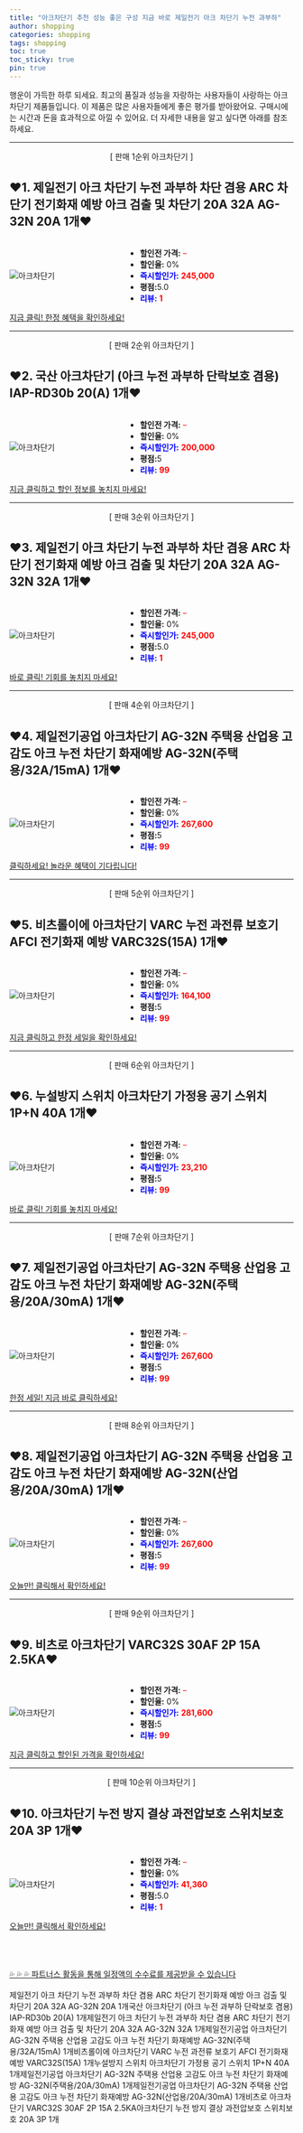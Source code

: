 ```yaml
---
title: "아크차단기 추천 성능 좋은 구성 지금 바로 제일전기 아크 차단기 누전 과부하"
author: shopping
categories: shopping
tags: shopping
toc: true
toc_sticky: true
pin: true
---
```

행운이 가득한 하루 되세요. 최고의 품질과 성능을 자랑하는 사용자들이 사랑하는 아크차단기 제품들입니다. 이 제품은 많은 사용자들에게 좋은 평가를 받아왔어요. 구매시에는 시간과 돈을 효과적으로 아낄 수 있어요. 더 자세한 내용을 알고 싶다면 아래를 참조하세요.

---
<p class="toplist" style="margin: 0 auto; display: block; width: fit-content;">[ 판매 1순위 아크차단기 ]</p>

<h2><strong>❤️1. 제일전기 아크 차단기 누전 과부하 차단 겸용 ARC 차단기 전기화재 예방 아크 검출 및 차단기 20A 32A AG-32N  20A 1개❤️</strong></h2>

<div style="display: flex; align-items: center;">
    <div style="flex: 0.4;">
        <img src="https://thumbnail9.coupangcdn.com/thumbnails/remote/230x230ex/image/vendor_inventory/3c87/9faf39222ff7de5290ddf425bb5367c2af3c31521e96322fb576e49c743b.jpg" alt="아크차단기" style="max-width: 100%;">
    </div>
    <div style="flex: 0.6; margin-left: 10px;">
        <ul>
            <li><strong>할인전 가격:</strong> <del style="color: red;">-</del></li>
            <li><strong>할인율:</strong> 0%</li>
            <li><span style='color:blue'><strong>즉시할인가:</strong></span> <span style='color:red'><strong>245,000</strong></span></li>
            <li><strong>평점:</strong>5.0</li>
            <li><span style='color:blue'><strong>리뷰:</strong></span> <span style='color:red'><strong>1</strong></span></li>
        </ul>
    </div>
</div>
<div class="center">
    <a href="https://selin100587001.github.io?lptag=AF9450613&subid=githubio&pageKey=7266532937&traceid=V0-153&itemId=18521431300&vendorItemId=85660033347" class="myButton">
        지금 클릭! 한정 혜택을 확인하세요!
    </a>
</div>


---
<p class="toplist" style="margin: 0 auto; display: block; width: fit-content;">[ 판매 2순위 아크차단기 ]</p>

<h2><strong>❤️2. 국산 아크차단기 (아크 누전 과부하 단락보호 겸용) IAP-RD30b 20(A) 1개❤️</strong></h2>

<div style="display: flex; align-items: center;">
    <div style="flex: 0.4;">
        <img src="https://thumbnail7.coupangcdn.com/thumbnails/remote/230x230ex/image/vendor_inventory/d2a0/b5e2e86730da0129d1280f35438d2b61130cdf89689a958958a3aabcac48.png" alt="아크차단기" style="max-width: 100%;">
    </div>
    <div style="flex: 0.6; margin-left: 10px;">
        <ul>
            <li><strong>할인전 가격:</strong> <del style="color: red;">-</del></li>
            <li><strong>할인율:</strong> 0%</li>
            <li><span style='color:blue'><strong>즉시할인가:</strong></span> <span style='color:red'><strong>200,000</strong></span></li>
            <li><strong>평점:</strong>5</li>
            <li><span style='color:blue'><strong>리뷰:</strong></span> <span style='color:red'><strong>99</strong></span></li>
        </ul>
    </div>
</div>
<div class="center">
    <a href="https://selin100587001.github.io?lptag=AF9450613&subid=githubio&pageKey=7279073683&traceid=V0-153&itemId=18580528496&vendorItemId=85565971709" class="myButton">
        지금 클릭하고 할인 정보를 놓치지 마세요!
    </a>
</div>


---
<p class="toplist" style="margin: 0 auto; display: block; width: fit-content;">[ 판매 3순위 아크차단기 ]</p>

<h2><strong>❤️3. 제일전기 아크 차단기 누전 과부하 차단 겸용 ARC 차단기 전기화재 예방 아크 검출 및 차단기 20A 32A AG-32N  32A 1개❤️</strong></h2>

<div style="display: flex; align-items: center;">
    <div style="flex: 0.4;">
        <img src="https://thumbnail6.coupangcdn.com/thumbnails/remote/230x230ex/image/vendor_inventory/b6c9/c010b02fa4ab176ed06444d3a5bf438a6ed867ec6c65c9dc08b226a1a861.jpg" alt="아크차단기" style="max-width: 100%;">
    </div>
    <div style="flex: 0.6; margin-left: 10px;">
        <ul>
            <li><strong>할인전 가격:</strong> <del style="color: red;">-</del></li>
            <li><strong>할인율:</strong> 0%</li>
            <li><span style='color:blue'><strong>즉시할인가:</strong></span> <span style='color:red'><strong>245,000</strong></span></li>
            <li><strong>평점:</strong>5.0</li>
            <li><span style='color:blue'><strong>리뷰:</strong></span> <span style='color:red'><strong>1</strong></span></li>
        </ul>
    </div>
</div>
<div class="center">
    <a href="https://selin100587001.github.io?lptag=AF9450613&subid=githubio&pageKey=7266532937&traceid=V0-153&itemId=18521431299&vendorItemId=79951230943" class="myButton">
        바로 클릭! 기회를 놓치지 마세요!
    </a>
</div>


---
<p class="toplist" style="margin: 0 auto; display: block; width: fit-content;">[ 판매 4순위 아크차단기 ]</p>

<h2><strong>❤️4. 제일전기공업 아크차단기 AG-32N 주택용 산업용 고감도 아크 누전 차단기 화재예방 AG-32N(주택용/32A/15mA) 1개❤️</strong></h2>

<div style="display: flex; align-items: center;">
    <div style="flex: 0.4;">
        <img src="https://thumbnail10.coupangcdn.com/thumbnails/remote/230x230ex/image/vendor_inventory/ca56/93481290a04f8f153ee00917ba48eec7ce2e98dfff9434bbe41627215d77.jpg" alt="아크차단기" style="max-width: 100%;">
    </div>
    <div style="flex: 0.6; margin-left: 10px;">
        <ul>
            <li><strong>할인전 가격:</strong> <del style="color: red;">-</del></li>
            <li><strong>할인율:</strong> 0%</li>
            <li><span style='color:blue'><strong>즉시할인가:</strong></span> <span style='color:red'><strong>267,600</strong></span></li>
            <li><strong>평점:</strong>5</li>
            <li><span style='color:blue'><strong>리뷰:</strong></span> <span style='color:red'><strong>99</strong></span></li>
        </ul>
    </div>
</div>
<div class="center">
    <a href="https://selin100587001.github.io?lptag=AF9450613&subid=githubio&pageKey=8136976683&traceid=V0-153&itemId=23115439817&vendorItemId=90148752792" class="myButton">
        클릭하세요! 놀라운 혜택이 기다립니다!
    </a>
</div>


---
<p class="toplist" style="margin: 0 auto; display: block; width: fit-content;">[ 판매 5순위 아크차단기 ]</p>

<h2><strong>❤️5. 비츠롤이에 아크차단기 VARC 누전 과전류 보호기 AFCI 전기화재 예방 VARC32S(15A) 1개❤️</strong></h2>

<div style="display: flex; align-items: center;">
    <div style="flex: 0.4;">
        <img src="https://thumbnail7.coupangcdn.com/thumbnails/remote/230x230ex/image/vendor_inventory/71a4/1daa97e5f27745b4759fddb1d6c83d4213600ea71cd58643d3adf9c5b80c.jpg" alt="아크차단기" style="max-width: 100%;">
    </div>
    <div style="flex: 0.6; margin-left: 10px;">
        <ul>
            <li><strong>할인전 가격:</strong> <del style="color: red;">-</del></li>
            <li><strong>할인율:</strong> 0%</li>
            <li><span style='color:blue'><strong>즉시할인가:</strong></span> <span style='color:red'><strong>164,100</strong></span></li>
            <li><strong>평점:</strong>5</li>
            <li><span style='color:blue'><strong>리뷰:</strong></span> <span style='color:red'><strong>99</strong></span></li>
        </ul>
    </div>
</div>
<div class="center">
    <a href="https://selin100587001.github.io?lptag=AF9450613&subid=githubio&pageKey=8131053216&traceid=V0-153&itemId=23090990858&vendorItemId=90124421616" class="myButton">
        지금 클릭하고 한정 세일을 확인하세요!
    </a>
</div>


---
<p class="toplist" style="margin: 0 auto; display: block; width: fit-content;">[ 판매 6순위 아크차단기 ]</p>

<h2><strong>❤️6. 누설방지 스위치 아크차단기 가정용 공기 스위치 1P+N 40A 1개❤️</strong></h2>

<div style="display: flex; align-items: center;">
    <div style="flex: 0.4;">
        <img src="https://thumbnail7.coupangcdn.com/thumbnails/remote/230x230ex/image/vendor_inventory/d059/9e1e9410c388213373b2a62db784d4e121ef652d5c842405f4b4d2ae9b53.jpeg" alt="아크차단기" style="max-width: 100%;">
    </div>
    <div style="flex: 0.6; margin-left: 10px;">
        <ul>
            <li><strong>할인전 가격:</strong> <del style="color: red;">-</del></li>
            <li><strong>할인율:</strong> 0%</li>
            <li><span style='color:blue'><strong>즉시할인가:</strong></span> <span style='color:red'><strong>23,210</strong></span></li>
            <li><strong>평점:</strong>5</li>
            <li><span style='color:blue'><strong>리뷰:</strong></span> <span style='color:red'><strong>99</strong></span></li>
        </ul>
    </div>
</div>
<div class="center">
    <a href="https://selin100587001.github.io?lptag=AF9450613&subid=githubio&pageKey=5893064504&traceid=V0-153&itemId=10367181506&vendorItemId=77795261849" class="myButton">
        바로 클릭! 기회를 놓치지 마세요!
    </a>
</div>


---
<p class="toplist" style="margin: 0 auto; display: block; width: fit-content;">[ 판매 7순위 아크차단기 ]</p>

<h2><strong>❤️7. 제일전기공업 아크차단기 AG-32N 주택용 산업용 고감도 아크 누전 차단기 화재예방 AG-32N(주택용/20A/30mA) 1개❤️</strong></h2>

<div style="display: flex; align-items: center;">
    <div style="flex: 0.4;">
        <img src="https://thumbnail10.coupangcdn.com/thumbnails/remote/230x230ex/image/vendor_inventory/ca56/93481290a04f8f153ee00917ba48eec7ce2e98dfff9434bbe41627215d77.jpg" alt="아크차단기" style="max-width: 100%;">
    </div>
    <div style="flex: 0.6; margin-left: 10px;">
        <ul>
            <li><strong>할인전 가격:</strong> <del style="color: red;">-</del></li>
            <li><strong>할인율:</strong> 0%</li>
            <li><span style='color:blue'><strong>즉시할인가:</strong></span> <span style='color:red'><strong>267,600</strong></span></li>
            <li><strong>평점:</strong>5</li>
            <li><span style='color:blue'><strong>리뷰:</strong></span> <span style='color:red'><strong>99</strong></span></li>
        </ul>
    </div>
</div>
<div class="center">
    <a href="https://selin100587001.github.io?lptag=AF9450613&subid=githubio&pageKey=8137002426&traceid=V0-153&itemId=23115546708&vendorItemId=90148752848" class="myButton">
        한정 세일! 지금 바로 클릭하세요!
    </a>
</div>


---
<p class="toplist" style="margin: 0 auto; display: block; width: fit-content;">[ 판매 8순위 아크차단기 ]</p>

<h2><strong>❤️8. 제일전기공업 아크차단기 AG-32N 주택용 산업용 고감도 아크 누전 차단기 화재예방 AG-32N(산업용/20A/30mA) 1개❤️</strong></h2>

<div style="display: flex; align-items: center;">
    <div style="flex: 0.4;">
        <img src="https://thumbnail6.coupangcdn.com/thumbnails/remote/230x230ex/image/vendor_inventory/feb3/0782b870c95ffadcf6b138d6f393175855e08f0cf9c84334401f3c4aae9a.jpg" alt="아크차단기" style="max-width: 100%;">
    </div>
    <div style="flex: 0.6; margin-left: 10px;">
        <ul>
            <li><strong>할인전 가격:</strong> <del style="color: red;">-</del></li>
            <li><strong>할인율:</strong> 0%</li>
            <li><span style='color:blue'><strong>즉시할인가:</strong></span> <span style='color:red'><strong>267,600</strong></span></li>
            <li><strong>평점:</strong>5</li>
            <li><span style='color:blue'><strong>리뷰:</strong></span> <span style='color:red'><strong>99</strong></span></li>
        </ul>
    </div>
</div>
<div class="center">
    <a href="https://selin100587001.github.io?lptag=AF9450613&subid=githubio&pageKey=8136976683&traceid=V0-153&itemId=23115439812&vendorItemId=90148752810" class="myButton">
        오늘만! 클릭해서 확인하세요!
    </a>
</div>


---
<p class="toplist" style="margin: 0 auto; display: block; width: fit-content;">[ 판매 9순위 아크차단기 ]</p>

<h2><strong>❤️9. 비츠로 아크차단기 VARC32S 30AF 2P 15A 2.5KA❤️</strong></h2>

<div style="display: flex; align-items: center;">
    <div style="flex: 0.4;">
        <img src="https://thumbnail8.coupangcdn.com/thumbnails/remote/230x230ex/image/vendor_inventory/54de/bb7902d55899859b18ec2eef33ec98da0c5359c234d5c18379b12841d66e.jpg" alt="아크차단기" style="max-width: 100%;">
    </div>
    <div style="flex: 0.6; margin-left: 10px;">
        <ul>
            <li><strong>할인전 가격:</strong> <del style="color: red;">-</del></li>
            <li><strong>할인율:</strong> 0%</li>
            <li><span style='color:blue'><strong>즉시할인가:</strong></span> <span style='color:red'><strong>281,600</strong></span></li>
            <li><strong>평점:</strong>5</li>
            <li><span style='color:blue'><strong>리뷰:</strong></span> <span style='color:red'><strong>99</strong></span></li>
        </ul>
    </div>
</div>
<div class="center">
    <a href="https://selin100587001.github.io?lptag=AF9450613&subid=githubio&pageKey=8182080248&traceid=V0-153&itemId=23395582050&vendorItemId=90422868764" class="myButton">
        지금 클릭하고 할인된 가격을 확인하세요!
    </a>
</div>


---
<p class="toplist" style="margin: 0 auto; display: block; width: fit-content;">[ 판매 10순위 아크차단기 ]</p>

<h2><strong>❤️10. 아크차단기 누전 방지 결상 과전압보호 스위치보호 20A 3P 1개❤️</strong></h2>

<div style="display: flex; align-items: center;">
    <div style="flex: 0.4;">
        <img src="https://thumbnail6.coupangcdn.com/thumbnails/remote/230x230ex/image/vendor_inventory/a875/7cac4c851231e3c50b0089697bd10758ff470953f81addf6f78f39f08511.jpeg" alt="아크차단기" style="max-width: 100%;">
    </div>
    <div style="flex: 0.6; margin-left: 10px;">
        <ul>
            <li><strong>할인전 가격:</strong> <del style="color: red;">-</del></li>
            <li><strong>할인율:</strong> 0%</li>
            <li><span style='color:blue'><strong>즉시할인가:</strong></span> <span style='color:red'><strong>41,360</strong></span></li>
            <li><strong>평점:</strong>5.0</li>
            <li><span style='color:blue'><strong>리뷰:</strong></span> <span style='color:red'><strong>1</strong></span></li>
        </ul>
    </div>
</div>
<div class="center">
    <a href="https://selin100587001.github.io?lptag=AF9450613&subid=githubio&pageKey=6298113503&traceid=V0-153&itemId=13007823658&vendorItemId=80270977592" class="myButton">
        오늘만! 클릭해서 확인하세요!
    </a>
</div>

<br><br><br>[💦 💦 💦 파트너스 활동을 통해 일정액의 수수료를 제공받을 수 있습니다](https://link.coupang.com/a/bcpT2c)<br><br>제일전기 아크 차단기 누전 과부하 차단 겸용 ARC 차단기 전기화재 예방 아크 검출 및 차단기 20A 32A AG-32N  20A 1개국산 아크차단기 (아크 누전 과부하 단락보호 겸용) IAP-RD30b 20(A) 1개제일전기 아크 차단기 누전 과부하 차단 겸용 ARC 차단기 전기화재 예방 아크 검출 및 차단기 20A 32A AG-32N  32A 1개제일전기공업 아크차단기 AG-32N 주택용 산업용 고감도 아크 누전 차단기 화재예방 AG-32N(주택용/32A/15mA) 1개비츠롤이에 아크차단기 VARC 누전 과전류 보호기 AFCI 전기화재 예방 VARC32S(15A) 1개누설방지 스위치 아크차단기 가정용 공기 스위치 1P+N 40A 1개제일전기공업 아크차단기 AG-32N 주택용 산업용 고감도 아크 누전 차단기 화재예방 AG-32N(주택용/20A/30mA) 1개제일전기공업 아크차단기 AG-32N 주택용 산업용 고감도 아크 누전 차단기 화재예방 AG-32N(산업용/20A/30mA) 1개비츠로 아크차단기 VARC32S 30AF 2P 15A 2.5KA아크차단기 누전 방지 결상 과전압보호 스위치보호 20A 3P 1개